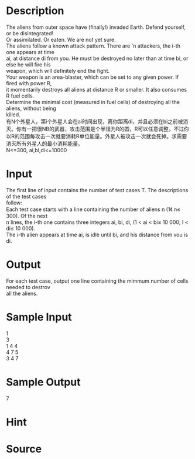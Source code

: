 
# Description

<div class="content"><div>The aliens from outer space have (finally!) invaded Earth. Defend yourself, or be disintegrated! </div>
<div>Or assimilated. Or eaten. We are not yet sure. </div>
<div>The aliens follow a known attack pattern. There are &#39;n attackers, the i-th one appears at time </div>
<div>ai, at distance di from you. He must be destroyed no later than at time bi, or else he will fire his </div>
<div>weapon, which will definitely end the fight. </div>
<div>Your weapon is an area-blaster, which can be set to any given power. If fired with power R, </div>
<div>it momentarily destroys all aliens at distance R or smaller. It also consumes R fuel cells. </div>
<div>Determine the minimal cost (measured in fuel cells) of destroying all the aliens, without being </div>
<div>killed. </div>
<div></div>
<div>有N个外星人，第i个外星人会在ai时间出现，离你距离di，并且必须在bi之前被消灭。你有一把很NB的武器，攻击范围是个半径为R的圆，R可以任意调整，不过你以R的范围每攻击一次就要消耗R单位能量。外星人被攻击一次就会死掉。求需要消灭所有外星人的最小消耗能量。 </div>
<div>N&lt;=300, ai,bi,di&lt;=10000 </div>
<div></div>
<p></p></div>

# Input

<div class="content"><div>The first line of input contains the number of test cases T. The descriptions of the test cases </div>
<div>follow: </div>
<div>Each test case starts with a line containing the number of aliens n (1《 n≤ 300). Of the next </div>
<div>n lines, the i-th one contains three integers ai, bi, di, (1 &lt; ai &lt; bi≤ 10 000; I &lt; di≤ 10 000). </div>
<div>The i-th alien appears at time ai, is idle until bi, and his distance from vou is di. </div>
<div></div>
<p></p></div>

# Output

<div class="content"><div>For each test case, output one line containing the mimmum number of cells needed to destrov </div>
<div>all the aliens.</div>
<div></div>
<p></p></div>

# Sample Input

<div class="content"><span class="sampledata">1<br/>
3<br/>
1 4 4<br/>
4 7 5<br/>
3 4 7</span></div>

# Sample Output

<div class="content"><span class="sampledata">7</span></div>

# Hint

<div class="content"><p></p></div>

# Source

<div class="content"><p><a href="problemset.php?search="></a></p></div>

